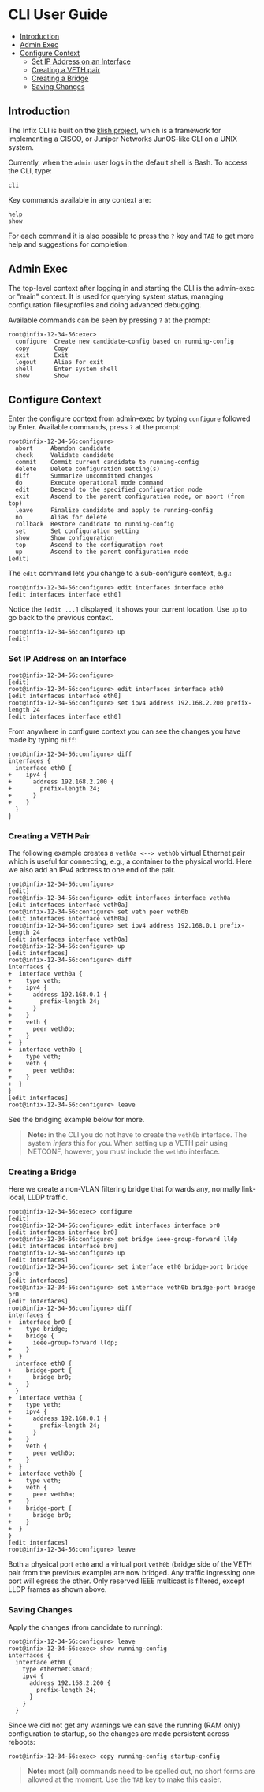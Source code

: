 CLI User Guide
==============

* [Introduction](#introduction)
* [Admin Exec](#admin-exec)
* [Configure Context](#configure-context)
  * [Set IP Address on an Interface](#set-ip-address-on-an-interface)
  * [Creating a VETH pair](#creating-a-veth-pair)
  * [Creating a Bridge](#creating-a-bridge)
  * [Saving Changes](#saving-changes)


Introduction
------------

The Infix CLI is built on the [klish project][1], which is a framework
for implementing a CISCO, or Juniper Networks JunOS-like CLI on a UNIX
system.

Currently, when the `admin` user logs in the default shell is Bash.  To
access the CLI, type:

    cli

Key commands available in any context are:

    help
	show

For each command it is also possible to press the `?` key and `TAB` to
get more help and suggestions for completion.


Admin Exec
----------

The top-level context after logging in and starting the CLI is the
admin-exec or "main" context.  It is used for querying system status,
managing configuration files/profiles and doing advanced debugging.

Available commands can be seen by pressing `?` at the prompt:

```
root@infix-12-34-56:exec> 
  configure  Create new candidate-config based on running-config
  copy       Copy
  exit       Exit
  logout     Alias for exit
  shell      Enter system shell
  show       Show
```

Configure Context
-----------------

Enter the configure context from admin-exec by typing `configure`
followed by Enter.  Available commands, press `?` at the prompt:

```
root@infix-12-34-56:configure> 
  abort     Abandon candidate
  check     Validate candidate
  commit    Commit current candidate to running-config
  delete    Delete configuration setting(s)
  diff      Summarize uncommitted changes
  do        Execute operational mode command
  edit      Descend to the specified configuration node
  exit      Ascend to the parent configuration node, or abort (from top)
  leave     Finalize candidate and apply to running-config
  no        Alias for delete
  rollback  Restore candidate to running-config
  set       Set configuration setting
  show      Show configuration
  top       Ascend to the configuration root
  up        Ascend to the parent configuration node
[edit]
```

The `edit` command lets you change to a sub-configure context, e.g.:

```
root@infix-12-34-56:configure> edit interfaces interface eth0 
[edit interfaces interface eth0]
```

Notice the `[edit ...]` displayed, it shows your current location.
Use `up` to go back to the previous context.

```
root@infix-12-34-56:configure> up
[edit]
```

### Set IP Address on an Interface

```
root@infix-12-34-56:configure> 
[edit]
root@infix-12-34-56:configure> edit interfaces interface eth0 
[edit interfaces interface eth0]
root@infix-12-34-56:configure> set ipv4 address 192.168.2.200 prefix-length 24
[edit interfaces interface eth0]
```

From anywhere in configure context you can see the changes you have
made by typing `diff`:

```
root@infix-12-34-56:configure> diff
interfaces {
  interface eth0 {
+    ipv4 {
+      address 192.168.2.200 {
+        prefix-length 24;
+      }
+    }
  }
}
```

### Creating a VETH Pair

The following example creates a `veth0a <--> veth0b` virtual Ethernet
pair which is useful for connecting, e.g., a container to the physical
world.  Here we also add an IPv4 address to one end of the pair.

```
root@infix-12-34-56:configure>
[edit]
root@infix-12-34-56:configure> edit interfaces interface veth0a
[edit interfaces interface veth0a]
root@infix-12-34-56:configure> set veth peer veth0b
[edit interfaces interface veth0a]
root@infix-12-34-56:configure> set ipv4 address 192.168.0.1 prefix-length 24
[edit interfaces interface veth0a]
root@infix-12-34-56:configure> up
[edit interfaces]
root@infix-12-34-56:configure> diff
interfaces {
+  interface veth0a {
+    type veth;
+    ipv4 {
+      address 192.168.0.1 {
+        prefix-length 24;
+      }
+    }
+    veth {
+      peer veth0b;
+    }
+  }
+  interface veth0b {
+    type veth;
+    veth {
+      peer veth0a;
+    }
+  }
}
[edit interfaces]
root@infix-12-34-56:configure> leave
```

See the bridging example below for more.

> **Note:** in the CLI you do not have to create the `veth0b` interface.
> The system _infers_ this for you.  When setting up a VETH pair using
> NETCONF, however, you must include the `veth0b` interface.


### Creating a Bridge

Here we create a non-VLAN filtering bridge that forwards any, normally
link-local, LLDP traffic.

```
root@infix-12-34-56:exec> configure
[edit]
root@infix-12-34-56:configure> edit interfaces interface br0
[edit interfaces interface br0]
root@infix-12-34-56:configure> set bridge ieee-group-forward lldp
[edit interfaces interface br0]
root@infix-12-34-56:configure> up
[edit interfaces]
root@infix-12-34-56:configure> set interface eth0 bridge-port bridge br0
[edit interfaces]
root@infix-12-34-56:configure> set interface veth0b bridge-port bridge br0
[edit interfaces]
root@infix-12-34-56:configure> diff
interfaces {
+  interface br0 {
+    type bridge;
+    bridge {
+      ieee-group-forward lldp;
+    }
+  }
  interface eth0 {
+    bridge-port {
+      bridge br0;
+    }
  }
+  interface veth0a {
+    type veth;
+    ipv4 {
+      address 192.168.0.1 {
+        prefix-length 24;
+      }
+    }
+    veth {
+      peer veth0b;
+    }
+  }
+  interface veth0b {
+    type veth;
+    veth {
+      peer veth0a;
+    }
+    bridge-port {
+      bridge br0;
+    }
+  }
}
[edit interfaces]
root@infix-12-34-56:configure> leave
```

Both a physical port `eth0` and a virtual port `veth0b` (bridge side of
the VETH pair from the previous example) are now bridged.  Any traffic
ingressing one port will egress the other.  Only reserved IEEE multicast
is filtered, except LLDP frames as shown above.


### Saving Changes

Apply the changes (from candidate to running):

```
root@infix-12-34-56:configure> leave
root@infix-12-34-56:exec> show running-config 
interfaces {
  interface eth0 {
    type ethernetCsmacd;
    ipv4 {
      address 192.168.2.200 {
        prefix-length 24;
      }
    }
  }
```

Since we did not get any warnings we can save the running (RAM only)
configuration to startup, so the changes are made persistent across
reboots:

```
root@infix-12-34-56:exec> copy running-config startup-config 
```

> **Note:** most (all) commands need to be spelled out, no short forms
> are allowed at the moment.  Use the `TAB` key to make this easier.


[1]: https://src.libcode.org/pkun/klish
